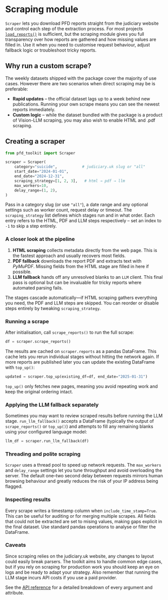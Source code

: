 # Scraping module

`Scraper` lets you download PFD reports straight from the judiciary website and control each step of the extraction process. For most projects [`load_reports()`](load_reports.md) is sufficient, but the scraping module gives you full transparency over how reports are gathered and how missing values are filled in. Use it when you need to customise request behaviour, adjust fallback logic or troubleshoot tricky reports.

## Why run a custom scrape?

The weekly datasets shipped with the package cover the majority of use cases. However there are two scenarios when direct scraping may be is preferable:

- **Rapid updates** – the official dataset lags up to a week behind new publications. Running your own scrape means you can see the newest reports immediately.
- **Custom logic** – while the dataset bundled with the package is a product of Vision-LLM scraping, you may also wish to enable HTML and .pdf scraping.

## Creating a scraper

```python
from pfd_toolkit import Scraper

scraper = Scraper(
    category="suicide",           # judiciary.uk slug or "all"
    start_date="2024-01-01",
    end_date="2024-12-31",
    scraping_strategy=[1, 2, 3],   # html → pdf → llm
    max_workers=10,
    delay_range=(1, 2),
)
```

Pass in a category slug (or use `"all"`), a date range and any optional settings such as worker count, request delay or timeout. The `scraping_strategy` list defines which stages run and in what order. Each entry refers to the HTML, PDF and LLM steps respectively – set an index to `-1` to skip a step entirely.

### A closer look at the pipeline

1. **HTML scraping** collects metadata directly from the web page. This is the fastest approach and usually recovers most fields.
2. **PDF fallback** downloads the report PDF and extracts text with *PyMuPDF*. Missing fields from the HTML stage are filled in here if possible.
3. **LLM fallback** hands off any unresolved blanks to an `LLM` client. This final pass is optional but can be invaluable for tricky reports where automated parsing fails.

The stages cascade automatically—if HTML scraping gathers everything you need, the PDF and LLM steps are skipped. You can reorder or disable steps entirely by tweaking `scraping_strategy`.

### Running a scrape

After initialisation, call `scrape_reports()` to run the full scrape:

```python
df = scraper.scrape_reports()
```

The results are cached on `scraper.reports` as a pandas DataFrame. This cache lets you rerun individual stages without hitting the network again. If more reports are published later you can update the existing DataFrame with `top_up()`:

```python
updated = scraper.top_up(existing_df=df, end_date="2025-01-31")
```

`top_up()` only fetches new pages, meaning you avoid repeating work and keep the original ordering intact.

### Applying the LLM fallback separately

Sometimes you may want to review scraped results before running the LLM stage. `run_llm_fallback()` accepts a DataFrame (typically the output of `scrape_reports()` or `top_up()`) and attempts to fill any remaining blanks using your configured language model:

```python
llm_df = scraper.run_llm_fallback(df)
```

### Threading and polite scraping

`Scraper` uses a thread pool to speed up network requests. The `max_workers` and `delay_range` settings let you tune throughput and avoid overloading the server. The default one–two second delay between requests mirrors human browsing behaviour and greatly reduces the risk of your IP address being flagged.

### Inspecting results

Every scrape writes a timestamp column when `include_time_stamp=True`. This can be useful for auditing or for merging multiple scrapes. All fields that could not be extracted are set to mising values, making gaps explicit in the final dataset. Use standard pandas operations to analyse or filter the DataFrame.

### Caveats

Since scraping relies on the judiciary.uk website, any changes to layout could easily break parsers. The toolkit aims to handle common edge cases, but if you rely on scraping for production work you should keep an eye on logs and be ready to adapt your strategy. Also remember that running the LLM stage incurs API costs if you use a paid provider.

See the [API reference](../reference/scraper.md) for a detailed breakdown of every argument and attribute.

